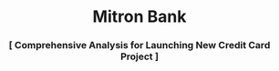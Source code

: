 <h1 align="center"> Mitron Bank </h1>
<h3 align="center">[ Comprehensive Analysis for Launching New Credit Card Project ]</h3>


